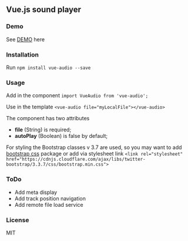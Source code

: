 ## Vue.js sound player

### Demo

See [DEMO](https://shershen08.github.io/vue-plugins-demo-static/index.html#/sound) here

### Installation

Run ```npm install vue-audio --save```

### Usage

Add in the component ```import VueAudio from 'vue-audio';```

Use in the template ```<vue-audio file="myLocalFile"></vue-audio>```

The component has two attributes

 - **file** (String) is required;
 - **autoPlay** (Boolean) is false by default;
 
 
 For styling the Bootstrap classes v 3.7 are used, so you may want to add [bootstrap css](https://www.npmjs.com/package/bootstrap-css) package or add via stylesheet link ```<link rel="stylesheet" href="https://cdnjs.cloudflare.com/ajax/libs/twitter-bootstrap/3.3.7/css/bootstrap.min.css">```

### ToDo

 - Add meta display
 - Add track position navigation
 - Add remote file load service

### License

MIT
